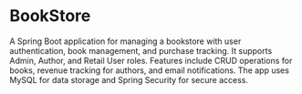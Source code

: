 # BookStore
A Spring Boot application for managing a bookstore with user authentication, book management, and purchase tracking. It supports Admin, Author, and Retail User roles. Features include CRUD operations for books, revenue tracking for authors, and email notifications. The app uses MySQL for data storage and Spring Security for secure access.
